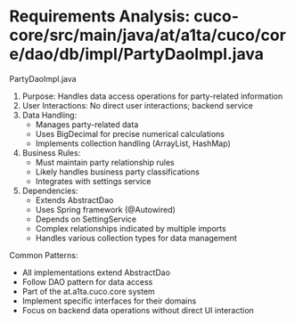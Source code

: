 # Requirements Analysis: cuco-core/src/main/java/at/a1ta/cuco/core/dao/db/impl/PartyDaoImpl.java

PartyDaoImpl.java
1. Purpose: Handles data access operations for party-related information
2. User Interactions: No direct user interactions; backend service
3. Data Handling:
   - Manages party-related data
   - Uses BigDecimal for precise numerical calculations
   - Implements collection handling (ArrayList, HashMap)
4. Business Rules:
   - Must maintain party relationship rules
   - Likely handles business party classifications
   - Integrates with settings service
5. Dependencies:
   - Extends AbstractDao
   - Uses Spring framework (@Autowired)
   - Depends on SettingService
   - Complex relationships indicated by multiple imports
   - Handles various collection types for data management

Common Patterns:
- All implementations extend AbstractDao
- Follow DAO pattern for data access
- Part of the at.a1ta.cuco.core system
- Implement specific interfaces for their domains
- Focus on backend data operations without direct UI interaction